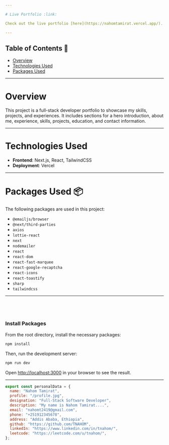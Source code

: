 ```yaml
---

# Live Portfolio :link:

Check out the live portfolio [here](https://nahomtamirat.vercel.app/).

---
```


## Table of Contents :scroll:

- [Overview](#overview)
- [Technologies Used](#technologies-used)
- [Packages Used](#packages-used)

---

# Overview

This project is a full-stack developer portfolio to showcase my skills, projects, and experiences. It includes sections for a hero introduction, about me, experience, skills, projects, education, and contact information.

---

# Technologies Used

- **Frontend**: Next.js, React, TailwindCSS
- **Deployment**: Vercel

---

# Packages Used :package:

The following packages are used in this project:

- `@emailjs/browser`
- `@next/third-parties`
- `axios`
- `lottie-react`
- `next`
- `nodemailer`
- `react`
- `react-dom`
- `react-fast-marquee`
- `react-google-recaptcha`
- `react-icons`
- `react-toastify`
- `sharp`
- `tailwindcss`

---

## <br />


### Install Packages

From the root directory, install the necessary packages:

```bash
npm install
```

Then, run the development server:

```bash
npm run dev
```

Open [http://localhost:3000](http://localhost:3000) in your browser to see the result.

---

```javascript
export const personalData = {
  name: "Nahom Tamirat",
  profile: "/profile.jpg",
  designation: "Full-Stack Software Developer",
  description: "My name is Nahom Tamirat....",
  email: "nahomt2419@gmail.com",
  phone: "+251912345678",
  address: "Addis Ababa, Ethiopia",
  github: "https://github.com/TNAHOM",
  linkedIn: "https://www.linkedin.com/in/tnahom/",
  leetcode: "https://leetcode.com/u/tnahom/",
};
```